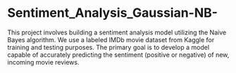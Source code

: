 # Sentiment_Analysis_Gaussian-NB-
This project involves building a sentiment analysis model utilizing the Naive Bayes algorithm. We use a labeled IMDb movie dataset from Kaggle for training and testing purposes. The primary goal is to develop a model capable of accurately predicting the sentiment (positive or negative) of new, incoming movie reviews.
